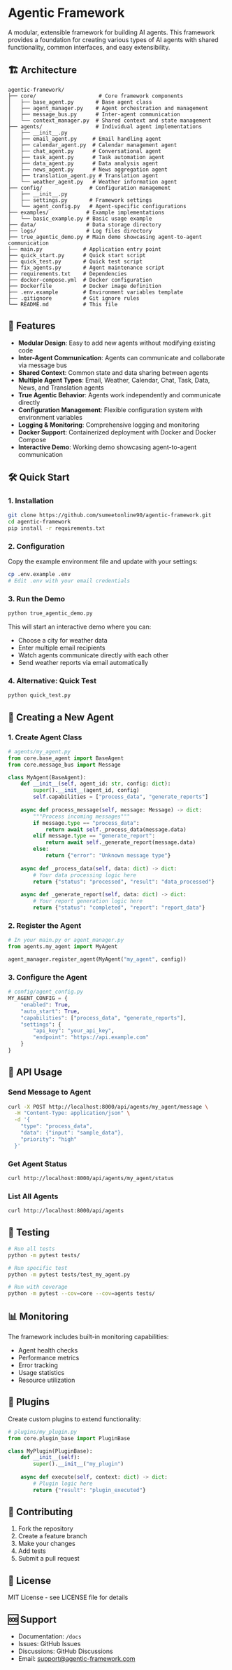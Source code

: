 # Agentic Framework

A modular, extensible framework for building AI agents. This framework provides a foundation for creating various types of AI agents with shared functionality, common interfaces, and easy extensibility.

## 🏗️ Architecture

```
agentic-framework/
├── core/                    # Core framework components
│   ├── base_agent.py       # Base agent class
│   ├── agent_manager.py    # Agent orchestration and management
│   ├── message_bus.py      # Inter-agent communication
│   └── context_manager.py  # Shared context and state management
├── agents/                 # Individual agent implementations
│   ├── __init__.py
│   ├── email_agent.py     # Email handling agent
│   ├── calendar_agent.py  # Calendar management agent
│   ├── chat_agent.py      # Conversational agent
│   ├── task_agent.py      # Task automation agent
│   ├── data_agent.py      # Data analysis agent
│   ├── news_agent.py      # News aggregation agent
│   ├── translation_agent.py # Translation agent
│   └── weather_agent.py   # Weather information agent
├── config/               # Configuration management
│   ├── __init__.py
│   ├── settings.py       # Framework settings
│   └── agent_config.py   # Agent-specific configurations
├── examples/            # Example implementations
│   └── basic_example.py # Basic usage example
├── data/                # Data storage directory
├── logs/                # Log files directory
├── true_agentic_demo.py # Main demo showcasing agent-to-agent communication
├── main.py             # Application entry point
├── quick_start.py      # Quick start script
├── quick_test.py       # Quick test script
├── fix_agents.py       # Agent maintenance script
├── requirements.txt    # Dependencies
├── docker-compose.yml  # Docker configuration
├── Dockerfile          # Docker image definition
├── .env.example        # Environment variables template
├── .gitignore          # Git ignore rules
└── README.md           # This file
```

## 🚀 Features

- **Modular Design**: Easy to add new agents without modifying existing code
- **Inter-Agent Communication**: Agents can communicate and collaborate via message bus
- **Shared Context**: Common state and data sharing between agents
- **Multiple Agent Types**: Email, Weather, Calendar, Chat, Task, Data, News, and Translation agents
- **True Agentic Behavior**: Agents work independently and communicate directly
- **Configuration Management**: Flexible configuration system with environment variables
- **Logging & Monitoring**: Comprehensive logging and monitoring
- **Docker Support**: Containerized deployment with Docker and Docker Compose
- **Interactive Demo**: Working demo showcasing agent-to-agent communication

## 🛠️ Quick Start

### 1. Installation

```bash
git clone https://github.com/sumeetonline90/agentic-framework.git
cd agentic-framework
pip install -r requirements.txt
```

### 2. Configuration

Copy the example environment file and update with your settings:

```bash
cp .env.example .env
# Edit .env with your email credentials
```

### 3. Run the Demo

```bash
python true_agentic_demo.py
```

This will start an interactive demo where you can:
- Choose a city for weather data
- Enter multiple email recipients
- Watch agents communicate directly with each other
- Send weather reports via email automatically

### 4. Alternative: Quick Test

```bash
python quick_test.py
```

## 📝 Creating a New Agent

### 1. Create Agent Class

```python
# agents/my_agent.py
from core.base_agent import BaseAgent
from core.message_bus import Message

class MyAgent(BaseAgent):
    def __init__(self, agent_id: str, config: dict):
        super().__init__(agent_id, config)
        self.capabilities = ["process_data", "generate_reports"]
    
    async def process_message(self, message: Message) -> dict:
        """Process incoming messages"""
        if message.type == "process_data":
            return await self._process_data(message.data)
        elif message.type == "generate_report":
            return await self._generate_report(message.data)
        else:
            return {"error": "Unknown message type"}
    
    async def _process_data(self, data: dict) -> dict:
        # Your data processing logic here
        return {"status": "processed", "result": "data_processed"}
    
    async def _generate_report(self, data: dict) -> dict:
        # Your report generation logic here
        return {"status": "completed", "report": "report_data"}
```

### 2. Register the Agent

```python
# In your main.py or agent_manager.py
from agents.my_agent import MyAgent

agent_manager.register_agent(MyAgent("my_agent", config))
```

### 3. Configure the Agent

```python
# config/agent_config.py
MY_AGENT_CONFIG = {
    "enabled": True,
    "auto_start": True,
    "capabilities": ["process_data", "generate_reports"],
    "settings": {
        "api_key": "your_api_key",
        "endpoint": "https://api.example.com"
    }
}
```

## 🔧 API Usage

### Send Message to Agent

```bash
curl -X POST http://localhost:8000/api/agents/my_agent/message \
  -H "Content-Type: application/json" \
  -d '{
    "type": "process_data",
    "data": {"input": "sample_data"},
    "priority": "high"
  }'
```

### Get Agent Status

```bash
curl http://localhost:8000/api/agents/my_agent/status
```

### List All Agents

```bash
curl http://localhost:8000/api/agents
```

## 🧪 Testing

```bash
# Run all tests
python -m pytest tests/

# Run specific test
python -m pytest tests/test_my_agent.py

# Run with coverage
python -m pytest --cov=core --cov=agents tests/
```

## 📊 Monitoring

The framework includes built-in monitoring capabilities:

- Agent health checks
- Performance metrics
- Error tracking
- Usage statistics
- Resource utilization

## 🔌 Plugins

Create custom plugins to extend functionality:

```python
# plugins/my_plugin.py
from core.plugin_base import PluginBase

class MyPlugin(PluginBase):
    def __init__(self):
        super().__init__("my_plugin")
    
    async def execute(self, context: dict) -> dict:
        # Plugin logic here
        return {"result": "plugin_executed"}
```

## 🤝 Contributing

1. Fork the repository
2. Create a feature branch
3. Make your changes
4. Add tests
5. Submit a pull request

## 📄 License

MIT License - see LICENSE file for details

## 🆘 Support

- Documentation: `/docs`
- Issues: GitHub Issues
- Discussions: GitHub Discussions
- Email: support@agentic-framework.com





